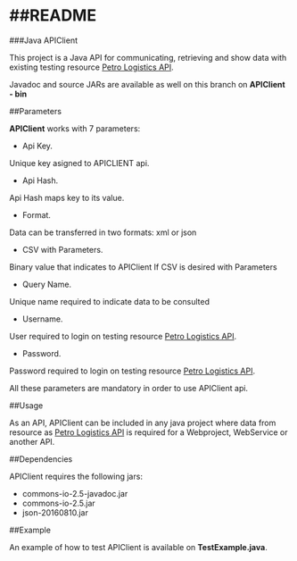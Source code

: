 ##README
======

###Java APIClient 

This project is a Java API for communicating, retrieving and show data with existing testing resource [Petro Logistics API](https://secure.petro-logistics.com/api/v2/movementsdata).

Javadoc and source JARs are available as well on this branch on **APIClient - bin**


##Parameters

**APIClient** works with 7 parameters:

- Api Key.

Unique key asigned to APICLIENT api.

- Api Hash.

Api Hash maps key to its value. 

- Format.

Data can be transferred in two formats: xml or json 

- CSV with Parameters.

Binary value that indicates to APIClient If CSV is desired with Parameters

- Query Name.

Unique name required to indicate data to be consulted

- Username.

User required to login on testing resource [Petro Logistics API](https://secure.petro-logistics.com/api/v2/movementsdata).

- Password.

Password required to login on testing resource [Petro Logistics API](https://secure.petro-logistics.com/api/v2/movementsdata).


All these parameters are mandatory in order to use APIClient api.

##Usage

As an API, APIClient can be included in any java project where data from resource as [Petro Logistics API](https://secure.petro-logistics.com/api/v2/movementsdata) is required for a Webproject, WebService or another API. 

##Dependencies

APIClient requires the following jars:

- commons-io-2.5-javadoc.jar
- commons-io-2.5.jar
- json-20160810.jar

##Example

An example of how to test APIClient is available on **TestExample.java**.